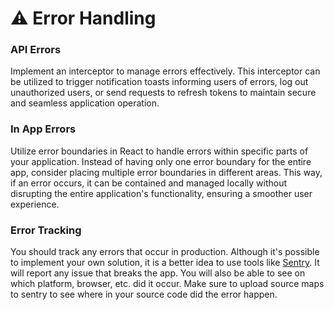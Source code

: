 # ⚠️ Error Handling

### API Errors

Implement an interceptor to manage errors effectively. This interceptor can be utilized to trigger notification toasts informing users of errors, log out unauthorized users, or send requests to refresh tokens to maintain secure and seamless application operation.

### In App Errors

Utilize error boundaries in React to handle errors within specific parts of your application. Instead of having only one error boundary for the entire app, consider placing multiple error boundaries in different areas. This way, if an error occurs, it can be contained and managed locally without disrupting the entire application's functionality, ensuring a smoother user experience.

### Error Tracking

You should track any errors that occur in production. Although it's possible to implement your own solution, it is a better idea to use tools like [Sentry](https://sentry.io/). It will report any issue that breaks the app. You will also be able to see on which platform, browser, etc. did it occur. Make sure to upload source maps to sentry to see where in your source code did the error happen.
